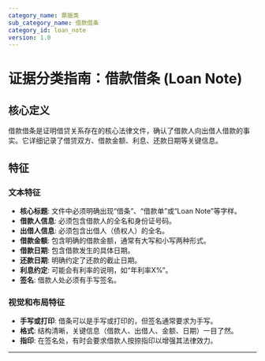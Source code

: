 ```yaml
---
category_name: 票据类
sub_category_name: 借款借条
category_id: loan_note
version: 1.0
---
```


# 证据分类指南：借款借条 (Loan Note)

## 核心定义

借款借条是证明借贷关系存在的核心法律文件，确认了借款人向出借人借款的事实。它详细记录了借贷双方、借款金额、利息、还款日期等关键信息。

## 特征

### 文本特征

- **核心标题**: 文件中必须明确出现“借条”、“借款单”或“Loan Note”等字样。
- **借款人信息**: 必须包含借款人的全名和身份证号码。
- **出借人信息**: 必须包含出借人（债权人）的全名。
- **借款金额**: 包含明确的借款金额，通常有大写和小写两种形式。
- **借款日期**: 包含借款发生的具体日期。
- **还款日期**: 明确约定了还款的截止日期。
- **利息约定**: 可能会有利率的说明，如“年利率X%”。
- **签名**: 借款人处必须有手写签名。

### 视觉和布局特征

- **手写或打印**: 借条可以是手写或打印的，但签名通常要求为手写。
- **格式**: 结构清晰，关键信息（借款人、出借人、金额、日期）一目了然。
- **指印**: 在签名处，有时会要求借款人按捺指印以增强其法律效力。

---